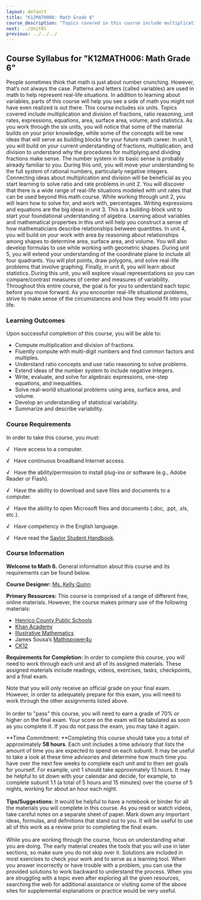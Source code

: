 ```yaml
---
layout: default
title: "K12MATH006: Math Grade 6"
course_description: "Topics covered in this course include multiplication and division of fractions, ratio reasoning, unit rates, expressions, equations, area, surface area, volume, and statistics."
next: ../Unit01
previous: ../../../
---
```

Course Syllabus for "K12MATH006: Math Grade 6"
----------------------------------------------

People sometimes think that math is just about number crunching.
However, that’s not always the case. Patterns and letters
(called variables) are used in math to help represent real-life
situations. In addition to learning about variables, parts of this
course will help you see a side of math you might not have even realized
is out there. This course includes six units. Topics covered include
multiplication and division of fractions, ratio reasoning, unit rates,
expressions, equations, area, surface area, volume, and statistics. As
you work through the six units, you will notice that some of the
material builds on your prior knowledge, while some of the concepts will
be new ideas that will serve as building blocks for your future math
career. In unit 1, you will build on your current understanding of
fractions, multiplication, and division to understand why the procedures
for multiplying and dividing fractions make sense. The number system in
its basic sense is probably already familiar to you. During this unit,
you will move your understanding to the full system of rational numbers,
particularly negative integers. Connecting ideas about multiplication
and division will be beneficial as you start learning to solve ratio and
rate problems in unit 2. You will discover that there is a wide range of
real-life situations modeled with unit rates that can be used beyond
this math course. While working through unit 2, you will learn how to
solve for, and work with, percentages. Writing expressions and equations
are the big ideas in unit 3. This is a building-block unit to start your
foundational understanding of algebra. Learning about variables and
mathematical properties in this unit will help you construct a sense of
how mathematicians describe relationships between quantities. In unit 4,
you will build on your work with area by reasoning about relationships
among shapes to determine area, surface area, and volume. You will also
develop formulas to use while working with geometric shapes. During unit
5, you will extend your understanding of the coordinate plane to include
all four quadrants. You will plot points, draw polygons, and solve
real-life problems that involve graphing. Finally, in unit 6, you will
learn about statistics. During this unit, you will explore visual
representations so you can compare/contrast measures of center and
measures of variability. Throughout this entire course, the goal is for
you to understand each topic before you move forward. As you encounter
real-life situational problems, strive to make sense of the
circumstances and how they would fit into your life.

### Learning Outcomes

Upon successful completion of this course, you will be able to:  

-   Compute multiplication and division of fractions.
-   Fluently compute with multi-digit numbers and find common factors
    and multiples.
-   Understand ratio concepts and use ratio reasoning to solve problems.
-   Extend ideas of the number system to include negative integers.
-   Write, evaluate, and solve for algebraic expressions, one-step
    equations, and inequalities.
-   Solve real-world situational problems using area, surface area, and
    volume.
-   Develop an understanding of statistical variability.
-   Summarize and describe variability.

### Course Requirements

In order to take this course, you must:  
  
 √   Have access to a computer.  
  
 √   Have continuous broadband Internet access.  
  
 √   Have the ability/permission to install plug-ins or software (e.g.,
Adobe Reader or Flash).  
  
 √   Have the ability to download and save files and documents to a
computer.  
  
 √   Have the ability to open Microsoft files and documents (.doc, .ppt,
.xls, etc.).  
  
 √   Have competency in the English language.  
  
 √   Have read the [Saylor Student
Handbook](http://www.saylor.org/site/wp-content/uploads/2012/05/Saylor-StudentHandbook.pdf).

### Course Information

**Welcome to Math 6.** General information about this course and its
requirements can be found below.  
  
 **Course Designer:** [Ms. Kelly
Quinn](http://www.saylor.org/faculty-o-t/#MsKellyQuinn)  
  
 **Primary Resources:** This course is comprised of a range of different
free, online materials. However, the course makes primary use of the
following materials:

-   [Henrico County Public
    Schools](http://teachers.henrico.k12.va.us/math/HCPSAlgebra1/index.html)
-   [Khan Academy](https://www.khanacademy.org/)
-   [Illustrative Mathematics](http://www.illustrativemathematics.org/)
-   James Sousa’s [Mathispower4u](http://mathispower4u.yolasite.com/)
-   [CK12](http://www.ck12.org/student/)

**Requirements for Completion:** In order to complete this course, you
will need to work through each unit and all of its assigned materials.
These assigned materials include readings, videos, exercises, tasks,
checkpoints, and a final exam.  
  
 Note that you will only receive an official grade on your final exam.
However, in order to adequately prepare for this exam, you will need to
work through the other assignments listed above.  
    
 In order to "pass" this course, you will need to earn a grade of 70% or
higher on the final exam. Your score on the exam will be tabulated as
soon as you complete it. If you do not pass the exam, you may take it
again.  
  
 **Time Commitment: **Completing this course should take you a total of
approximately **58 hours**. Each unit includes a time advisory that
lists the amount of time you are expected to spend on each subunit. It
may be useful to take a look at these time advisories and determine how
much time you have over the next few weeks to complete each unit and to
then set goals for yourself. For example, unit 1 should take
approximately 13 hours. It may be helpful to sit down with your calendar
and decide, for example, to complete subunit 1.1 (a total of 5 hours and
15 minutes) over the course of 5 nights, working for about an hour each
night.  
    
 **Tips/Suggestions:** It would be helpful to have a notebook or binder
for all the materials you will complete in this course. As you read or
watch videos, take careful notes on a separate sheet of paper. Mark down
any important ideas, formulas, and definitions that stand out to you. It
will be useful to use all of this work as a review prior to completing
the final exam.  
    
 While you are working through the course, focus on understanding what
you are doing. The early material creates the tools that you will use in
later sections, so make sure you do not skip over it. Solutions are
included in most exercises to check your work and to serve as a learning
tool. When you answer incorrectly or have trouble with a problem, you
can use the provided solutions to work backward to understand the
process. When you are struggling with a topic even after exploring all
the given resources, searching the web for additional assistance or
visiting some of the above sites for supplemental explanations or
practice would be very useful.  
  

